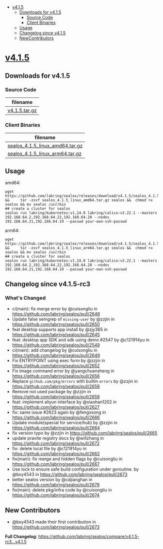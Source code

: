 - [v4.1.5](#v415httpsgithubcomlabringsealosreleasestagv415)
  - [Downloads for v4.1.5](#downloads-for-v415)
    - [Source Code](#source-code)
    - [Client Binaries](#client-binaries)
  - [Usage](#usage)
  - [Changelog since v4.1.5](#changelog-since-v415-rc3)
  - [NewContributors](#new-contributors)


# [v4.1.5](https://github.com/labring/sealos/releases/tag/v4.1.5)

## Downloads for v4.1.5


### Source Code

filename |
-------- |
[v4.1.5.tar.gz](https://github.com/labring/sealos/archive/refs/tags/v4.1.5.tar.gz) |

### Client Binaries

filename |
-------- |
[sealos_4.1.5_linux_amd64.tar.gz](https://github.com/labring/sealos/releases/download/v4.1.5/sealos_4.1.5_linux_amd64.tar.gz) |
[sealos_4.1.5_linux_arm64.tar.gz](https://github.com/labring/sealos/releases/download/v4.1.5/sealos_4.1.5_linux_arm64.tar.gz) |

## Usage

amd64:

```shell
wget  https://github.com/labring/sealos/releases/download/v4.1.5/sealos_4.1.5_linux_amd64.tar.gz  &&     tar -zxvf sealos_4.1.5_linux_amd64.tar.gz sealos &&  chmod +x sealos && mv sealos /usr/bin
## create a cluster for sealos
sealos run labring/kubernetes:v1.24.0 labring/calico:v3.22.1 --masters 192.168.64.2,192.168.64.22,192.168.64.20 --nodes 192.168.64.21,192.168.64.19 --passwd your-own-ssh-passwd
```

arm64:

```shell
wget  https://github.com/labring/sealos/releases/download/v4.1.5/sealos_4.1.5_linux_arm64.tar.gz  &&     tar -zxvf sealos_4.1.5_linux_arm64.tar.gz sealos &&  chmod +x sealos && mv sealos /usr/bin
## create a cluster for sealos
sealos run labring/kubernetes:v1.24.0 labring/calico:v3.22.1 --masters 192.168.64.2,192.168.64.22,192.168.64.20 --nodes 192.168.64.21,192.168.64.19 --passwd your-own-ssh-passwd
```


## Changelog since v4.1.5-rc3

### What's Changed
* ci(main): fix merge error by @cuisongliu in https://github.com/labring/sealos/pull/2648
* Update false semgrep of `missing-user` by @zzjin in https://github.com/labring/sealos/pull/2650
* feat desktop supports app install by @zjy365 in https://github.com/labring/sealos/pull/2645
* feat: desktop app SDK and sdk using demo #2547 by @c121914yu in https://github.com/labring/sealos/pull/2549
* ci(main): add changelog by @cuisongliu in https://github.com/labring/sealos/pull/2649
* Fix ENTRYPOINT using exec form by @zzjin in https://github.com/labring/sealos/pull/2652
* Fix image command error by @yangchuansheng in https://github.com/labring/sealos/pull/2656
* Replace `github.com/pkg/errors` with builtin `errors` by @zzjin in https://github.com/labring/sealos/pull/2658
* Remove not used package by @zzjin in https://github.com/labring/sealos/pull/2659
* feat: implement aliyun interface by @xiaohan1202 in https://github.com/labring/sealos/pull/2627
* fix: same issue #2623 again by @fengxsong in https://github.com/labring/sealos/pull/2666
* Update module(special for service/hub) by @zzjin in https://github.com/labring/sealos/pull/2664
* fix version typo by @zzjin in https://github.com/labring/sealos/pull/2665
* update pravite registry docs by @willzhang in https://github.com/labring/sealos/pull/2672
* fix: delete local file by @c121914yu in https://github.com/labring/sealos/pull/2662
* fix(main): fix merge and hidden flags by @cuisongliu in https://github.com/labring/sealos/pull/2667
* Use lock to ensure safe build configuration under goroutine. by @bxy4543 in https://github.com/labring/sealos/pull/2673
* better sealos version by @cdjianghan in https://github.com/labring/sealos/pull/2679
* fix(main): delete pkg/infra code by @cuisongliu in https://github.com/labring/sealos/pull/2674

## New Contributors
* @bxy4543 made their first contribution in https://github.com/labring/sealos/pull/2673

**Full Changelog**: https://github.com/labring/sealos/compare/v4.1.5-rc3...v4.1.5


